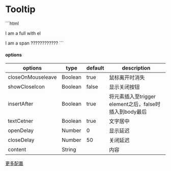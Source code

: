 # Tooltip

<tooltip-tooltip></tooltip-tooltip>

<code-code>
 ```html
<p v-ui-tooltip="'I am a full with el'">I am a full with el </p>
<span v-ui-tooltip="'span span span'">I am a span </span>
<ui-button v-ui-tooltip="{content:'I am with a button',closeOnMouseleave:false,showCloseIcon:true}">????????????</ui-button>
 ```
</code-code>

#### options
|options|type|default|description|
|--|--|--|--|
|closeOnMouseleave|Boolean|true|鼠标离开时消失|
|showCloseIcon|Boolean|false|显示关闭按钮|
|insertAfter|Boolean|true|将元素插入至trigger element之后，false时插入到body最后|
|textCetner|Boolean|true|文字居中|
|openDelay|Number|0|显示延迟|
|closeDelay|Number|50|关闭延迟|
|content|String||内容|

[更多配置](/common/popover.md)